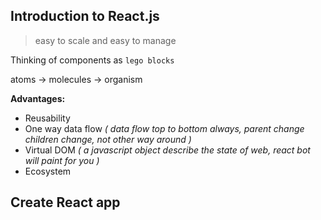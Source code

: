 ## Introduction to React.js

> easy to scale and easy to manage

Thinking of components as `lego blocks`

atoms -> molecules -> organism 

**Advantages:**

- Reusability
- One way data flow  *( data flow top to bottom always, parent change children change, not other way around )*
- Virtual DOM *( a javascript object describe the state of web, react bot will paint for you )*
- Ecosystem
  
## Create React app


